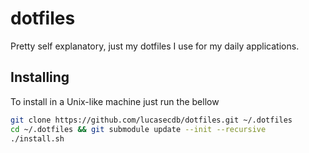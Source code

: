 # dotfiles

Pretty self explanatory, just my dotfiles I use for my daily applications.

## Installing

To install in a Unix-like machine just run the bellow

```bash
git clone https://github.com/lucasecdb/dotfiles.git ~/.dotfiles
cd ~/.dotfiles && git submodule update --init --recursive
./install.sh
```
